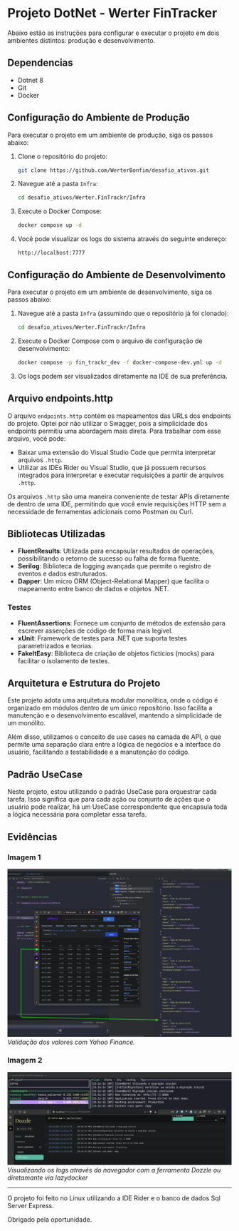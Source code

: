 # Projeto DotNet - Werter FinTracker

Abaixo estão as instruções para configurar e executar o projeto em dois ambientes distintos: produção e desenvolvimento.

## Dependencias

- Dotnet 8
- Git
- Docker

## Configuração do Ambiente de Produção

Para executar o projeto em um ambiente de produção, siga os passos abaixo:

1. Clone o repositório do projeto:
   ```bash
   git clone https://github.com/WerterBonfim/desafio_ativos.git
   ```
2. Navegue até a pasta `Infra`:
   ```bash
   cd desafio_ativos/Werter.FinTrackr/Infra
   ```
3. Execute o Docker Compose:
   ```bash
   docker compose up -d
   ```
4. Você pode visualizar os logs do sistema através do seguinte endereço:
   ```
   http://localhost:7777
   ```

## Configuração do Ambiente de Desenvolvimento

Para executar o projeto em um ambiente de desenvolvimento, siga os passos abaixo:

1. Navegue até a pasta `Infra` (assumindo que o repositório já foi clonado):
   ```bash
   cd desafio_ativos/Werter.FinTrackr/Infra
   ```
2. Execute o Docker Compose com o arquivo de configuração de desenvolvimento:
   ```bash
   docker compose -p fin_trackr_dev -f docker-compose-dev.yml up -d
   ```
3. Os logs podem ser visualizados diretamente na IDE de sua preferência.


## Arquivo endpoints.http

O arquivo `endpoints.http` contém os mapeamentos das URLs dos endpoints do projeto. 
Optei por não utilizar o Swagger, pois a simplicidade dos endpoints permitiu uma abordagem mais direta. 
Para trabalhar com esse arquivo, você pode:

- Baixar uma extensão do Visual Studio Code que permita interpretar arquivos `.http`.
- Utilizar as IDEs Rider ou Visual Studio, que já possuem recursos integrados para interpretar e executar requisições a partir de arquivos `.http`.

Os arquivos `.http` são uma maneira conveniente de testar APIs diretamente de dentro de uma IDE, permitindo que você envie requisições HTTP sem a necessidade de ferramentas adicionais como Postman ou Curl.


## Bibliotecas Utilizadas

- **FluentResults**: Utilizada para encapsular resultados de operações, possibilitando o retorno de sucesso ou falha de forma fluente.
- **Serilog**: Biblioteca de logging avançada que permite o registro de eventos e dados estruturados.
- **Dapper**: Um micro ORM (Object-Relational Mapper) que facilita o mapeamento entre banco de dados e objetos .NET.

### Testes

- **FluentAssertions**: Fornece um conjunto de métodos de extensão para escrever asserções de código de forma mais legível.
- **xUnit**: Framework de testes para .NET que suporta testes parametrizados e teorias.
- **FakeItEasy**: Biblioteca de criação de objetos fictícios (mocks) para facilitar o isolamento de testes.

## Arquitetura e Estrutura do Projeto

Este projeto adota uma arquitetura modular monolítica, onde o código é organizado em módulos dentro de um único repositório. Isso facilita a manutenção e o desenvolvimento escalável, mantendo a simplicidade de um monólito.

Além disso, utilizamos o conceito de use cases na camada de API, o que permite uma separação clara entre a lógica de negócios e a interface do usuário, facilitando a testabilidade e a manutenção do código.


## Padrão UseCase

Neste projeto, estou utilizando o padrão UseCase para orquestrar cada tarefa. 
Isso significa que para cada ação ou conjunto de ações que o usuário pode realizar, há um UseCase correspondente que encapsula toda a lógica necessária para completar essa tarefa.




## Evidências

### Imagem 1

![Descrição da Imagem 1](imgs/evidencia.png)
*Validação dos valores com Yahoo Finance.*

### Imagem 2

![Descrição da Imagem 2](imgs/evidencia2.png)
*Visualizando os logs através do navegador com a ferramenta Dozzle ou diretamante via lazydocker*


---

O projeto foi feito no Linux utilizando a IDE Rider e o banco de dados Sql Server Express.


Obrigado pela oportunidade.
